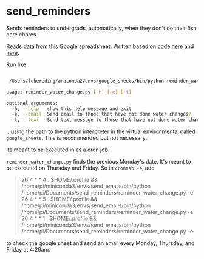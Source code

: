 # send_reminders

Sends reminders to undergrads, automatically, when they don't do their fish care chores. 

Reads data from [this](https://docs.google.com/spreadsheets/d/1pVwqyetFLGVl_2qQ40qCH0Nvhe7ODzKC7J_oyQsiOQg/edit#gid=0) Google spreadsheet. Written based on code [here](https://www.twilio.com/blog/2017/02/an-easy-way-to-read-and-write-to-a-google-spreadsheet-in-python.html) and [here](https://automatetheboringstuff.com/chapter16/). 

Run like

```bash

 /Users/lukereding/anaconda2/envs/google_sheets/bin/python reminder_water_change.py --help

usage: reminder_water_change.py [-h] [-e] [-t]

optional arguments:
  -h, --help   show this help message and exit
  -e, --email  Send email to those that have not done water changes?
  -t, --text   Send text message to those that have not done water changes?


```

...using the path to the python interpreter in the virtual environmental called `google_sheets`. This is recommended but not necessary.

Its meant to be executed in as a cron job.

`reminder_water_change.py` finds the previous Monday's date. It's meant to be executed on Thursday and Friday. So in `crontab -e`, add

> 26 4 * * 4 . $HOME/.profile && /home/pi/miniconda3/envs/send_emails/bin/python /home/pi/Documents/send_reminders/reminder_water_change.py -e    
> 26 4 * * 5 . $HOME/.profile && /home/pi/miniconda3/envs/send_emails/bin/python /home/pi/Documents/send_reminders/reminder_water_change.py -e   
> 26 4 * * 1 . $HOME/.profile && /home/pi/miniconda3/envs/send_emails/bin/python /home/pi/Documents/send_reminders/reminder_water_change.py -e     

to check the google sheet and send an email every Monday, Thursday, and Friday at 4:26am. 
